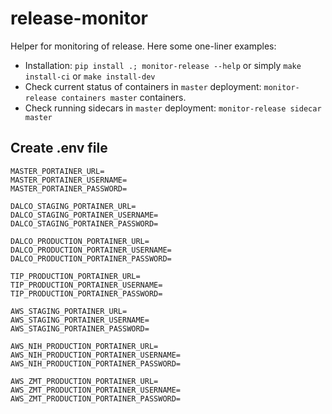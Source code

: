 # release-monitor


Helper for monitoring of release. Here some one-liner examples:

- Installation: `pip install .; monitor-release --help` or simply `make install-ci` or `make install-dev`
- Check current status of containers in `master` deployment: `monitor-release containers master` containers.
- Check running sidecars in `master` deployment: `monitor-release sidecar master`


## Create .env file

```.env
MASTER_PORTAINER_URL=
MASTER_PORTAINER_USERNAME=
MASTER_PORTAINER_PASSWORD=

DALCO_STAGING_PORTAINER_URL=
DALCO_STAGING_PORTAINER_USERNAME=
DALCO_STAGING_PORTAINER_PASSWORD=

DALCO_PRODUCTION_PORTAINER_URL=
DALCO_PRODUCTION_PORTAINER_USERNAME=
DALCO_PRODUCTION_PORTAINER_PASSWORD=

TIP_PRODUCTION_PORTAINER_URL=
TIP_PRODUCTION_PORTAINER_USERNAME=
TIP_PRODUCTION_PORTAINER_PASSWORD=

AWS_STAGING_PORTAINER_URL=
AWS_STAGING_PORTAINER_USERNAME=
AWS_STAGING_PORTAINER_PASSWORD=

AWS_NIH_PRODUCTION_PORTAINER_URL=
AWS_NIH_PRODUCTION_PORTAINER_USERNAME=
AWS_NIH_PRODUCTION_PORTAINER_PASSWORD=

AWS_ZMT_PRODUCTION_PORTAINER_URL=
AWS_ZMT_PRODUCTION_PORTAINER_USERNAME=
AWS_ZMT_PRODUCTION_PORTAINER_PASSWORD=
```
